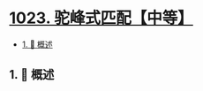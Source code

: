 # [1023. 驼峰式匹配【中等】](https://github.com/tnotesjs/TNotes.leetcode/tree/main/notes/1023.%20%E9%A9%BC%E5%B3%B0%E5%BC%8F%E5%8C%B9%E9%85%8D%E3%80%90%E4%B8%AD%E7%AD%89%E3%80%91)

<!-- region:toc -->

- [1. 📝 概述](#1--概述)

<!-- endregion:toc -->

## 1. 📝 概述

